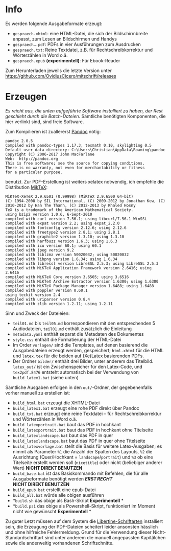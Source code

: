 # Info
Es werden folgende Ausgabeformate erzeugt:

 - `gespraech.xhtml`: eine HTML-Datei, die sich der Bildschirmbreite anpasst, zum Lesen an Bildschirmen und Handys
 - `gespraech….pdf`: PDFs in vier Ausführungen zum Ausdrucken
 - `gespraech.txt`: Reine Textdatei, z.B. für Rechtschreibkorrektur und Wörterzählen in Word o.ä.
 - `gespraech.epub` **(experimentell)**: Für Ebook-Reader
 
Zum Herunterladen jeweils die letzte Version unter <https://github.com/OvidiusCicero/mitschrift/releases>

# Erzeugen

_Es reicht aus, die unten aufgeführte Software installiert zu haben, der Rest geschieht durch die Batch-Dateien._ Sämtliche benötigten Komponenten, die hier verlinkt sind, sind freie Software.

Zum Kompilieren ist zuallererst [Pandoc](https://pandoc.org/) nötig: 

	pandoc 2.0.5
	Compiled with pandoc-types 1.17.3, texmath 0.10, skylighting 0.5
	Default user data directory: C:\Users\Christian\AppData\Roaming\pandoc
	Copyright (C) 2006-2017 John MacFarlane
	Web:  http://pandoc.org
	This is free software; see the source for copying conditions.
	There is no warranty, not even for merchantability or fitness
	for a particular purpose.
	
benutzt. Zur PDF-Erstellung ist weiters xelatex notwendig, ich empfehle die Distribution [MikTeX](https://miktex.org/):

	MiKTeX-XeTeX 2.9.6501 (0.99998) (MiKTeX 2.9.6500 64-bit)
	(C) 1994-2008 by SIL International, (C) 2009-2012 by Jonathan Kew, (C) 2010-2012 by Han The Thanh, (C) 2012-2013 by Khaled Hosny
	TeX is a trademark of the American Mathematical Society.
	using bzip2 version 1.0.6, 6-Sept-2010
	compiled with curl version 7.56.1; using libcurl/7.56.1 WinSSL
	compiled with expat version 2.2; using expat_2.2.0
	compiled with fontconfig version 2.12.6; using 2.12.6
	compiled with freetype2 version 2.8.1; using 2.8.1
	compiled with graphite2 version 1.3.10; using 1.3.10
	compiled with harfbuzz version 1.6.3; using 1.6.3
	compiled with icu version 60.1; using 60.1
	compiled with jpeg version 9.2
	compiled with liblzma version 50020032; using 50020032
	compiled with libpng version 1.6.34; using 1.6.34
	compiled with libressl version LibreSSL 2.5.3; using LibreSSL 2.5.3
	compiled with MiKTeX Application Framework version 2.6416; using 2.6416
	compiled with MiKTeX Core version 3.6505; using 3.6516
	compiled with MiKTeX Archive Extractor version 1.6300; using 1.6300
	compiled with MiKTeX Package Manager version 1.6488; using 1.6488
	compiled with poppler version 0.60.1
	using teckit version 2.4
	compiled with uriparser version 0.8.4
	compiled with zlib version 1.2.11; using 1.2.11

Sinn und Zweck der Dateieien:

 - `teil01.md` bis `teil05.md` korrespondieren mit den entsprechenden 5 Audiodateien, `teil01.md` enthält zusätzlich die Einleitung
 - `metadata.yaml` enthält separat die Metadaten des Dokumentes
 - `style.css` enthält die Formatierung der HTML-Datei
 - Im Order `vorlagen/` sind die Templates, auf denen basierend die Ausgabedateien erzeugt werden, gespeichert; `html.xhtml` für die HTML und `latex.tex` für die beiden auf (Xe)Latex basierenden PDFs.
 - Der Ordner `bilder/` enthält drei Bilder, unter anderem das Titelbild. `latex_out/` ist ein Zwischenspeicher für den Latex-Code, und `tex2pdf.8476` entsteht automatisch bei der Verwendung von `build_latex1.bat` (siehe unten)

Sämtliche Ausgaben erfolgen in den `out/`-Ordner, der gegebenenfalls vorher manuell zu erstellen ist:

 - `build_html.bat` erzeugt die XHTML-Datei
 - `build_latex1.bat` erzeugt eine rohe PDF direkt über Pandoc
 - `build_txt.bat` erzeugt eine reine Textdatei – für Rechtschreibkorrektur und Wörterzählen in Word o.ä.
 - `build_latexportrait.bat` baut das PDF in hochkant
 - `build_latexportrait.bat` baut das PDF in hochkant ohne Titelseite
 - `build_latexlandscape.bat` baut das PDF in quer
 - `build_latexlandscape.bat` baut das PDF in quer ohne Titelseite
 - `build_latexvorlage.bat` stellt die Basis für weitere Latex-Ausgaben; es nimmt als Parameter `%1` die Anzahl der Spalten des Layouts, `%2` die Ausrichtung (Quer/Hochkant = `landscape`/`portrait`) und `%3` ob eine Titelseite erstellt werden soll (`nicetitle`) oder nicht (beliebiger anderer Wert) **NICHT DIREKT BENUTZEN**
 - `build_base.bat` ist das Basiskommando mit Befehlen, die für alle Ausgabeformate benötigt werden **_ERST RECHT_ NICHT DIREKT BENUTZEN**
 - `build_epub.bat` erstellt eine epub-Datei
 - `build_all.bat` würde alle obigen ausführen
 - *`build.sh` das obige als Bash-Skript **Experimentell** *
 - *`build.ps1` das obige als Powershell-Skript, funktioniert im Moment nicht wie gewünscht **Experimentell** *
 
Zu guter Letzt müssen auf dem System die [Libertine-Schriftarten](http://libertine-fonts.org/) installiert sein, die Erzeugung der PDF-Dateien scheitert leider ansonsten hässlich und ohne hilfreiche Fehlermeldung. Grund für die Verwendung dieser Nicht-Standardschriftart sind unter anderem die manuell angepassten Kapitälchen sowie die anderweitig vorhandenen Schriftschnitte.
